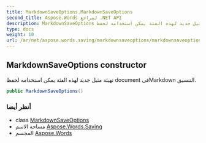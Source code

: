 ```yaml
---
title: MarkdownSaveOptions.MarkdownSaveOptions
second_title: Aspose.Words لمراجع .NET API
description: MarkdownSaveOptions البناء. تهيئة مثيل جديد لهذه الفئة يمكن استخدامه لحفظ document فيMarkdown التنسيق.
type: docs
weight: 10
url: /ar/net/aspose.words.saving/markdownsaveoptions/markdownsaveoptions/
---
```

## MarkdownSaveOptions constructor

تهيئة مثيل جديد لهذه الفئة يمكن استخدامه لحفظ document فيMarkdown التنسيق.

```csharp
public MarkdownSaveOptions()
```

### أنظر أيضا

* class [MarkdownSaveOptions](../)
* مساحة الاسم [Aspose.Words.Saving](../../markdownsaveoptions/)
* المجسم [Aspose.Words](../../../)



